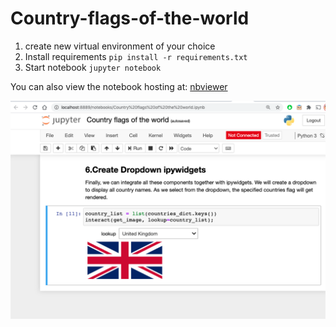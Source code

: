  # Country-flags-of-the-world


1. create new virtual environment of your choice
2. Install requirements
`pip install -r requirements.txt`
3. Start notebook
`jupyter notebook`

You can also view the notebook hosting at: [nbviewer](https://nbviewer.ipython.org/github/aishraghavan/Country-flags-of-the-world/blob/main/Country%20flags%20of%20the%20world.ipynb)

![Screenshot](/sneek_peek.png)
